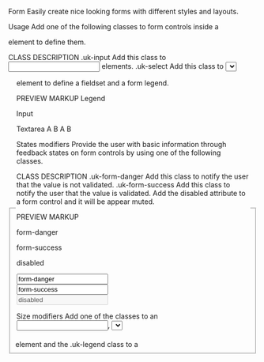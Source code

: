 


Form
Easily create nice looking forms with different styles and layouts.

Usage
Add one of the following classes to form controls inside a <form> element to define them.

CLASS	DESCRIPTION
.uk-input	Add this class to <input> elements.
.uk-select	Add this class to <select> elements.
.uk-textarea	Add this class to <textarea> elements.
.uk-radio	Add this class to <input type="radio"> elements to create radio buttons.
.uk-checkbox	Add this class to <input type="checkbox"> elements to create checkboxes.
.uk-range	Add this class to <input type="range"> elements to create range forms.
<form>
    <select class="uk-select">
        <option></option>
        <option></option>
    </select>
    <textarea class="uk-textarea"></textarea>
    <input class="uk-radio" type="radio">
    <input class="uk-checkbox" type="checkbox">
    <input class="uk-range" type="range">
</form>
Add the .uk-fieldset class to a <fieldset> element and the .uk-legend class to a <legend> element to define a fieldset and a form legend.

PREVIEW
MARKUP
Legend

Input
 

Textarea
  A
 B
 A
 B

States modifiers
Provide the user with basic information through feedback states on form controls by using one of the following classes.

CLASS	DESCRIPTION
.uk-form-danger	Add this class to notify the user that the value is not validated.
.uk-form-success	Add this class to notify the user that the value is validated.
Add the disabled attribute to a form control and it will be appear muted.

PREVIEW
MARKUP

form-danger
 
form-success
 
disabled

<div class="uk-margin">
    <input class="uk-input uk-form-danger uk-form-width-medium" type="text" placeholder="form-danger" value="form-danger">
</div>

<div class="uk-margin">
    <input class="uk-input uk-form-success uk-form-width-medium" type="text" placeholder="form-success" value="form-success">
</div>

<div class="uk-margin">
    <input class="uk-input uk-form-width-medium" type="text" placeholder="disabled" value="disabled" disabled>
</div>

Size modifiers
Add one of the classes to an <input>, <select> or <textarea> element to modify its size.

CLASS	DESCRIPTION
.uk-form-large	Add this class to make the element larger.
.uk-form-small	Add this class to make the element smaller.
PREVIEW
MARKUP

Large
 
Default
 
Small


<form>

    <div class="uk-margin">
        <input class="uk-input uk-form-width-medium uk-form-large" type="text" placeholder="Large">
    </div>

    <div class="uk-margin">
        <input class="uk-input uk-form-width-medium" type="text" placeholder="Default">
    </div>

    <div class="uk-margin">
        <input class="uk-input uk-form-width-medium uk-form-small" type="text" placeholder="Small">
    </div>

</form>


Width modifiers
Add one of the following classes to an <input>, <select> or <textarea> element to adjust its width.

CLASS	DESCRIPTION
.uk-form-width-large	Applies a width of 500px.
.uk-form-width-medium	Applies a width of 200px.
.uk-form-width-small	Applies a width of 130px.
.uk-form-width-xsmall	Applies a width of 40px.
PREVIEW
MARKUP

Large
 
Medium
 
Small
 
XSmall


<form>

    <div class="uk-margin">
        <input class="uk-input uk-form-width-large" type="text" placeholder="Large">
    </div>

    <div class="uk-margin">
        <input class="uk-input uk-form-width-medium" type="text" placeholder="Medium">
    </div>

    <div class="uk-margin">
        <input class="uk-input uk-form-width-small" type="text" placeholder="Small">
    </div>

    <div class="uk-margin">
        <input class="uk-input uk-form-width-xsmall" type="text" placeholder="XSmall">
    </div>

</form>

You can also apply the .uk-width-* classes from the Width component to form controls.

PREVIEW
MARKUP

uk-width-1-2
Blank modifier
Add the .uk-form-blank class to minimize the styling of form controls.

PREVIEW
MARKUP

Form blank

<form>
    <input class="uk-input uk-form-blank uk-form-width-medium" type="text" placeholder="Form blank">
</form>

Layout
Define labels and controls and apply a stacked or horizontal layout to form elements. Layout modifiers can be added to any parent element like the <fieldset> element. This makes it possible to have different form layouts for each fieldset.

CLASS	DESCRIPTION
.uk-form-stacked	Add this class to display labels on top of controls.
.uk-form-horizontal	Add this class to display labels and controls side by side.
.uk-form-label	Add this class to define form labels.
.uk-form-controls	Add this class to define form controls.
<form class="uk-form-stacked">
    <div>
        <label class="uk-form-label"></label>
        <div class="uk-form-controls">...</div>
    </div>
    <div>
        <div class="uk-form-label"></div>
        <div class="uk-form-controls">...</div>
    </div>
</form>
PREVIEW
MARKUP
Text

Some text...
Select

Radio
 Option 01
 Option 02



<form class="uk-form-stacked">

    <div class="uk-margin">
        <label class="uk-form-label" for="form-stacked-text">Text</label>
        <div class="uk-form-controls">
            <input class="uk-input" id="form-stacked-text" type="text" placeholder="Some text...">
        </div>
    </div>

    <div class="uk-margin">
        <label class="uk-form-label" for="form-stacked-select">Select</label>
        <div class="uk-form-controls">
            <select class="uk-select" id="form-stacked-select">
                <option>Option 01</option>
                <option>Option 02</option>
            </select>
        </div>
    </div>

    <div class="uk-margin">
        <div class="uk-form-label">Radio</div>
        <div class="uk-form-controls">
            <label><input class="uk-radio" type="radio" name="radio1"> Option 01</label><br>
            <label><input class="uk-radio" type="radio" name="radio1"> Option 02</label>
        </div>
    </div>

</form>


Horizontal form
Use the .uk-form-controls-text class to better align checkboxes and radio buttons when using them with text in a horizontal layout.

<form class="uk-form-horizontal">
    <div>
        <label class="uk-form-label"></label>
        <div class="uk-form-controls">...</div>
    </div>
    <div>
        <div class="uk-form-label"></div>
        <div class="uk-form-controls uk-form-controls-text">...</div>
    </div>
</form>
PREVIEW
MARKUP
Text

Some text...
Select

Radio
 Option 01
 Option 02
Form and icons
You use an icon from the Icon component inside a form. Add the .uk-form-icon class to a <span> element. Group it with an <input> element by adding the .uk-inline class from the Utility component to a container element around both. The icon has to come first in the markup. By default, the icon will be placed on the left side of the form. To change the alignment, add the .uk-form-icon-flip class.

<div class="uk-inline">
    <span class="uk-form-icon" uk-icon="icon: user"></span>
    <input class="uk-input">
</div>
PREVIEW
MARKUP

 
Clickable icons
To enable an action, for example opening a modal to pick an image or link, use an <a> or <button> element to create the icon.

<div class="uk-inline">
    <a class="uk-form-icon uk-form-icon-flip" href="" uk-icon="icon: user"></a>
    <input class="uk-input">
</div>
PREVIEW
MARKUP

 
Form and grid
You can also use the Grid and Width components to define the layout of a form.

PREVIEW
MARKUP

100
 
50
 
25
 
25
 
50
 
50
Custom controls
To replace a file inputs or select forms with your own HTML content, like a button or text, add the uk-form-custom attribute to a container element.

File
Use a button or text as a file input.

<div uk-form-custom>
    <input type="file">
    <button type="button"></button>
</div>
PREVIEW
MARKUP
SELECT
Here is a text  upload

Select file
  SUBMIT
Select
Use a button, text or a link as a select form. Just add the target: SELECTOR option to the uk-form-custom attribute to select where the option value should be displayed. target: true will select the adjacent element in the markup.

<div uk-form-custom="target: true">
    <select>
        <option></option>
        <option></option>
    </select>
    <button type="button"></button>
</div>
PREVIEW
MARKUP
Option 01
 Option 01
PLEASE SELECT... 
Component option
You can add this option to the uk-form-custom attribute. Learn more

OPTION	VALUE	DEFAULT	DESCRIPTION
target	CSS selector, Boolean	false	Value display target.
JavaScript
Learn more about JavaScript components.

Initialization
UIkit.formCustom(element, options);

